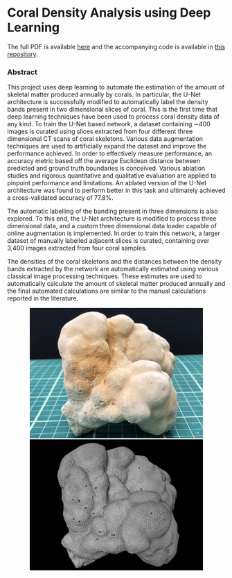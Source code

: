 # Coral Density Analysis using Deep Learning

The full PDF is available [here](https://github.com/ainsleyrutterford/Thesis/blob/master/Thesis.pdf) and the accompanying code is available in [this repository](https://github.com/ainsleyrutterford/DeepC).

### Abstract

This project uses deep learning to automate the estimation of the amount of skeletal matter produced
annually by corals. In particular, the U-Net architecture is successfully modified to automatically label
the density bands present in two dimensional slices of coral. This is the first time that deep learning
techniques have been used to process coral density data of any kind. To train the U-Net based network, a
dataset containing ∼400 images is curated using slices extracted from four different three dimensional CT
scans of coral skeletons. Various data augmentation techniques are used to artificially expand the dataset
and improve the performance achieved. In order to effectively measure performance, an accuracy metric
based off the average Euclidean distance between predicted and ground truth boundaries is conceived.
Various ablation studies and rigorous quantitative and qualitative evaluation are applied to pinpoint
performance and limitations. An ablated version of the U-Net architecture was found to perform better
in this task and ultimately achieved a cross-validated accuracy of 77.8%.

The automatic labelling of the banding present in three dimensions is also explored. To this end, the
U-Net architecture is modified to process three dimensional data, and a custom three dimensional data
loader capable of online augmentation is implemented. In order to train this network, a larger dataset
of manually labelled adjacent slices is curated, containing over 3,400 images extracted from four coral
samples.

The densities of the coral skeletons and the distances between the density bands extracted by the network
are automatically estimated using various classical image processing techniques. These estimates are
used to automatically calculate the amount of skeletal matter produced annually and the final automated
calculations are similar to the manual calculations reported in the literature.

<p align="center">
  <img src="https://raw.githubusercontent.com/ainsleyrutterford/Thesis/master/images/real-coral.png" width=400>
  <img src="https://raw.githubusercontent.com/ainsleyrutterford/Thesis/master/images/3D-scan.png" width=400>
</p>
